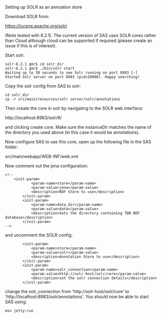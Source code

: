 Setting up SOLR as an annoation store

Download SOLR from:

https://lucene.apache.org/solr/

(Note tested with 6.2.1). The current version of SAS uses SOLR cores rather than Cloud although cloud can be supported if required (please create an issue if this is of interest).

Start solr:

```
solr-6.2.1 gmr$ cd solr_dir
solr-6.2.1 gmr$ ./bin/solr start
Waiting up to 30 seconds to see Solr running on port 8983 [-]  
Started Solr server on port 8983 (pid=26908). Happy searching!
```

Copy the solr config from SAS to solr:

```
cd solr_dir
cp -r src/main/resources/solr server/solr/annotations
```

Then create the core in solr by navigating to the SOLR web interface: 

http://localhost:8983/solr/#/

and clicking create core. Make sure the instanceDir matches the name of the directory you used above (in this case it would be annotations). 

Now configure SAS to use this core, open up the following file in the SAS folder:

src/main/webapp/WEB-INF/web.xml 

Now comment out the jena configuration:

```
<!--
	<init-param>
			<param-name>store</param-name>
		    <param-value>jena</param-value>
		    <description>RDF Store to use</description>
		</init-param>
		<init-param>
			<param-name>data_dir</param-name>
		    <param-value>data</param-value>
		    <description>Sets the directory containing TDB RDF database</description>
		</init-param>
-->
```

and uncomment the SOLR config:

```
		<init-param>
	        <param-name>store</param-name>
	        <param-value>solr</param-value>
	        <description>Annotation Store to use</description>
	    </init-param>
	    <init-param>
	        <param-name>solr_connection</param-name>
	        <param-value>http://solr-host/solr/core</param-value>
	        <description>set the solr connection details</description>
	    </init-param>
```
change the solr_connection from 'http://solr-host/solr/core' to 'http://localhost:8983/solr/annotations'. You should now be able to start SAS using:

```
mvn jetty:run
```
